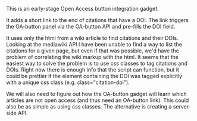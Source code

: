 This is an early-stage Open Access button integration gadget.

It adds a short link to the end of citations that have a DOI. The link triggers the OA-button panel via the OA-button API and pre-fills the DOI field.

It uses only the html from a wiki article to find citations and their DOIs. Looking at the mediawiki API I have been unable to find a way to list the citations for a given page, but even if that was possible, we'd have the problem of correlating the wiki markup with the html. It seems that the easiest way to solve the problem is to use css classes to tag citations and DOIs. Right now there is enough info that the script can function, but it could be prettier if the element containing the DOI was tagged explicitly with a unique css class (e.g. class="citation-doi"). 

We will also need to figure out how the OA-button gadget will learn which articles are not open access (and thus need an OA-button link). This could also be as simple as using css classes. The alternative is creating a server-side API.

